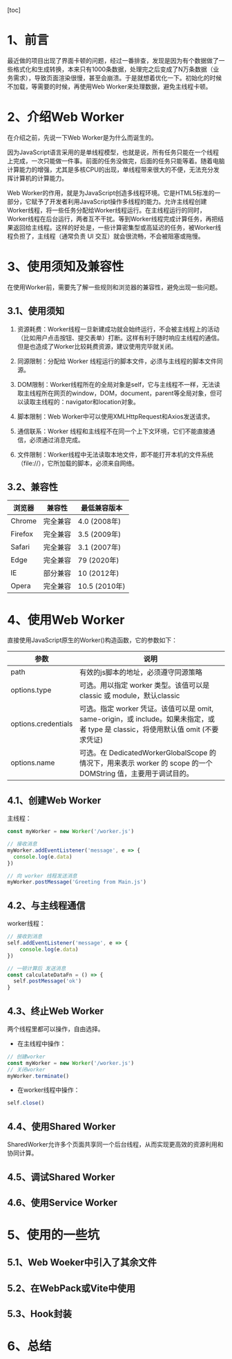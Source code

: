 [toc]

# 1、前言

最近做的项目出现了界面卡顿的问题，经过一番排查，发现是因为有个数据做了一些格式化和生成转换，本来只有1000条数据，处理完之后变成了N万条数据（业务需求），导致页面渲染很慢，甚至会崩溃。于是就想着优化一下。初始化的时候不加载，等需要的时候，再使用Web Worker来处理数据，避免主线程卡顿。

# 2、介绍Web Worker

在介绍之前，先说一下Web Worker是为什么而诞生的。

因为JavaScript语言采用的是单线程模型，也就是说，所有任务只能在一个线程上完成，一次只能做一件事。前面的任务没做完，后面的任务只能等着。随着电脑计算能力的增强，尤其是多核CPU的出现，单线程带来很大的不便，无法充分发挥计算机的计算能力。

Web Worker的作用，就是为JavaScript创造多线程环境。它是HTML5标准的一部分，它赋予了开发者利用JavaScript操作多线程的能力。允许主线程创建Worker线程，将一些任务分配给Worker线程运行。在主线程运行的同时，Worker线程在后台运行，两者互不干扰。等到Worker线程完成计算任务，再把结果返回给主线程。这样的好处是，一些计算密集型或高延迟的任务，被Worker线程负担了，主线程（通常负责 UI 交互）就会很流畅，不会被阻塞或拖慢。

# 3、使用须知及兼容性

在使用Worker前，需要先了解一些规则和浏览器的兼容性，避免出现一些问题。

## 3.1、使用须知

1. 资源耗费：Worker线程一旦新建成功就会始终运行，不会被主线程上的活动（比如用户点击按钮、提交表单）打断。这样有利于随时响应主线程的通信。但是也造成了Worker比较耗费资源，建议使用完毕就关闭。

2. 同源限制：分配给 Worker 线程运行的脚本文件，必须与主线程的脚本文件同源。

3. DOM限制：Worker线程所在的全局对象是self，它与主线程不一样，无法读取主线程所在网页的window，DOM，document，parent等全局对象，但可以读取主线程的：navigator和location对象。

4. 脚本限制：Web Worker中可以使用XMLHttpRequest和Axios发送请求。

5. 通信联系：Worker 线程和主线程不在同一个上下文环境，它们不能直接通信，必须通过消息完成。

6. 文件限制：Worker线程中无法读取本地文件，即不能打开本机的文件系统（file://），它所加载的脚本，必须来自网络。

## 3.2、兼容性


浏览器 | 兼容性 |	最低兼容版本
---|---|---|
Chrome |	完全兼容 | 4.0 (2008年)
Firefox |	完全兼容 |	3.5 (2009年)
Safari |	完全兼容 |	3.1 (2007年)
Edge |	完全兼容 |	79 (2020年)
IE | 部分兼容	|	10 (2012年)
Opera |	完全兼容 |	10.5 (2010年)

# 4、使用Web Worker

直接使用JavaScript原生的Worker()构造函数，它的参数如下：

参数 | 说明
---|---
path | 有效的js脚本的地址，必须遵守同源策略
options.type | 可选。用以指定 worker 类型。该值可以是 classic 或 module，默认classic
options.credentials |	可选。指定 worker 凭证。该值可以是 omit, same-origin，或 include。如果未指定，或者 type 是 classic，将使用默认值 omit (不要求凭证)
options.name | 可选。在 DedicatedWorkerGlobalScope 的情况下，用来表示 worker 的 scope 的一个 DOMString 值，主要用于调试目的。

## 4.1、创建Web Worker

主线程：

```javascript
const myWorker = new Worker('/worker.js')

// 接收消息
myWorker.addEventListener('message', e => {
  console.log(e.data)
})

// 向 worker 线程发送消息
myWorker.postMessage('Greeting from Main.js')
```

## 4.2、与主线程通信

worker线程：

```javascript
// 接收到消息
self.addEventListener('message', e => {
    console.log(e.data)
})

// 一顿计算后 发送消息
const calculateDataFn = () => {
  self.postMessage('ok')
}
```

## 4.3、终止Web Worker

两个线程里都可以操作，自由选择。

- 在主线程中操作：

```javascript
// 创建worker
const myWorker = new Worker('/worker.js')
// 关闭worker
myWorker.terminate()
```

- 在worker线程中操作：

```javascript
self.close()
```

## 4.4、使用Shared Worker

SharedWorker允许多个页面共享同一个后台线程，从而实现更高效的资源利用和协同计算。


## 4.5、调试Shared Worker

## 4.6、使用Service Worker

# 5、使用的一些坑

## 5.1、Web Woeker中引入了其余文件

## 5.2、在WebPack或Vite中使用

## 5.3、Hook封装

# 6、总结